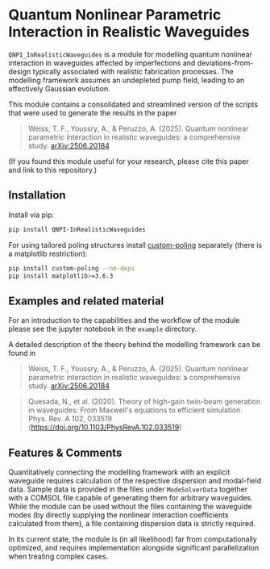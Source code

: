 # Quantum Nonlinear Parametric Interaction in Realistic Waveguides

`QNPI_InRealisticWaveguides` is a module for modelling quantum nonlinear interaction in waveguides affected by imperfections and deviations-from-design typically associated with realistic fabrication processes. The modelling framework assumes an undepleted pump field, leading to an effectively Gaussian evolution.

This module contains a consolidated and streamlined version of the scripts that were used to generate the results in the paper

> Weiss, T. F., Youssry, A., & Peruzzo, A. (2025). Quantum nonlinear parametric interaction in realistic waveguides: a comprehensive study. [arXiv:2506.20184](https://doi.org/10.48550/arXiv.2506.20184)

(If you found this module useful for your research, please cite this paper and link to this repository.)


## Installation

Install via pip:
```bash
pip install QNPI-InRealisticWaveguides
```
For using tailored poling structures install [custom-poling](https://github.com/abranczyk/custom-poling) separately (there is a matplotlib restriction): 
```bash
pip install custom-poling --no-deps
pip install matplotlib>=3.6.3
```



## Examples and related material

For an introduction to the capabilities and the workflow of the module please see the jupyter notebook in the `example` directory.

A detailed description of the theory behind the modelling framework can be found in 

> Weiss, T. F., Youssry, A., & Peruzzo, A. (2025). Quantum nonlinear parametric interaction in realistic waveguides: a comprehensive study. [arXiv:2506.20184](https://doi.org/10.48550/arXiv.2506.20184)

> Quesada, N., et al. (2020). Theory of high-gain twin-beam generation in waveguides: From Maxwell's equations to efficient simulation. Phys. Rev. A 102, 033519 (https://doi.org/10.1103/PhysRevA.102.033519)


## Features & Comments

Quantitatively connecting the modelling framework with an explicit waveguide requires calculation of the respective dispersion and modal-field data. Sample data is provided in the files under `ModeSolverData` together with a COMSOL file capable of generating them for arbitrary waveguides. 
While the module can be used without the files containing the waveguide modes (by directly supplying the nonlinear interaction coefficients calculated from them), a file containing dispersion data is strictly required.

In its current state, the module is (in all likelihood) far from computationally optimized, and requires implementation alongside significant parallelization when treating complex cases. 
